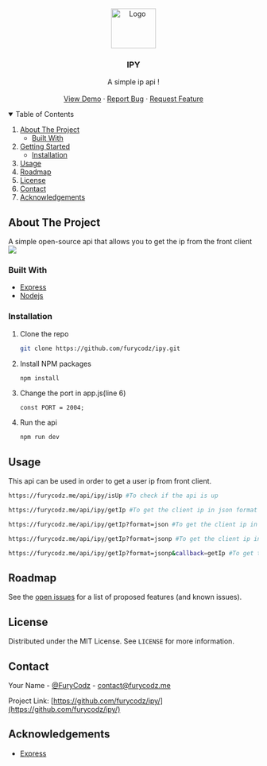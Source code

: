 <!--
*** Thanks for checking out the Best-README-Template. If you have a suggestion
*** that would make this better, please fork the repo and create a pull request
*** or simply open an issue with the tag "enhancement".
*** Thanks again! Now go create something AMAZING! :D
-->



<!-- PROJECT SHIELDS -->
<!--
*** I'm using markdown "reference style" links for readability.
*** Reference links are enclosed in brackets [ ] instead of parentheses ( ).
*** See the bottom of this document for the declaration of the reference variables
*** for contributors-url, forks-url, etc. This is an optional, concise syntax you may use.
*** https://www.markdownguide.org/basic-syntax/#reference-style-links
-->




<!-- PROJECT LOGO -->
<br />
<p align="center">
  <a href="https://github.com/furycodz/ipy/">
    <img src="https://cdn.discordapp.com/attachments/796762144627621898/891709756199301120/icon.png" alt="Logo" width="90" height="80">
  </a>

  <h3 align="center">IPY</h3>

  <p align="center">
    A simple ip api !
    <br />
    <br />
    <a href="https://furycodz.me/api/ip">View Demo</a>
    ·
    <a href="https://github.com/furycodz/ipy/issues">Report Bug</a>
    ·
    <a href="https://github.com/furycodz/ipy/issues">Request Feature</a>
  </p>
</p>



<!-- TABLE OF CONTENTS -->
<details open="open">
  <summary>Table of Contents</summary>
  <ol>
    <li>
      <a href="#about-the-project">About The Project</a>
      <ul>
        <li><a href="#built-with">Built With</a></li>
      </ul>
    </li>
    <li>
      <a href="#getting-started">Getting Started</a>
      <ul>
        <li><a href="#installation">Installation</a></li>
      </ul>
    </li>
    <li><a href="#usage">Usage</a></li>
    <li><a href="#roadmap">Roadmap</a></li>
    <li><a href="#license">License</a></li>
    <li><a href="#contact">Contact</a></li>
    <li><a href="#acknowledgements">Acknowledgements</a></li>
  </ol>
</details>



<!-- ABOUT THE PROJECT -->
## About The Project
A simple open-source api that allows you to get the ip from the front client 
<img src="https://cdn.discordapp.com/attachments/796762144627621898/891710974703308810/unknown.png" >



### Built With
* [Express](https://expressjs.com/)
* [Nodejs](https://nodejs.org/)




### Installation


1. Clone the repo
   ```sh
   git clone https://github.com/furycodz/ipy.git
   ```
2. Install NPM packages
   ```sh
   npm install
   ```
3. Change the port in app.js(line 6)
   ```JS
   const PORT = 2004;
   ```
4. Run the api 
   ```sh
   npm run dev
   ```


<!-- USAGE EXAMPLES -->
## Usage

This api can be used in order to get a user ip from front client.
   ```sh
   https://furycodz.me/api/ipy/isUp #To check if the api is up
   ```
   ```sh
   https://furycodz.me/api/ipy/getIp #To get the client ip in json format
   ```
   ```sh
   https://furycodz.me/api/ipy/getIp?format=json #To get the client ip in json format
   ```
   ```sh
   https://furycodz.me/api/ipy/getIp?format=jsonp #To get the client ip in jsonp(JSON with padding) format
   ```   
   ```sh
   https://furycodz.me/api/ipy/getIp?format=jsonp&callback=getIp #To get the client ip in jsonp(JSON with padding) format with getIp callback
   ```   
<!-- ROADMAP -->
## Roadmap

See the [open issues](https://github.com/furycodz/ipy/issues) for a list of proposed features (and known issues).




<!-- LICENSE -->
## License

Distributed under the MIT License. See `LICENSE` for more information.



<!-- CONTACT -->
## Contact

Your Name - [@FuryCodz](https://twitter.com/FuryCodz) - contact@furycodz.me

Project Link: [https://github.com/furycodz/ipy/](https://github.com/furycodz/ipy/)



<!-- ACKNOWLEDGEMENTS -->
## Acknowledgements
* [Express](https://github.com/expressjs/express)


<!-- MARKDOWN LINKS & IMAGES -->
<!-- https://www.markdownguide.org/basic-syntax/#reference-style-links -->
[contributors-shield]: https://img.shields.io/github/contributors/othneildrew/Best-README-Template.svg?style=for-the-badge
[contributors-url]: https://github.com/othneildrew/Best-README-Template/graphs/contributors
[forks-shield]: https://img.shields.io/github/forks/othneildrew/Best-README-Template.svg?style=for-the-badge
[forks-url]: https://github.com/othneildrew/Best-README-Template/network/members
[stars-shield]: https://img.shields.io/github/stars/othneildrew/Best-README-Template.svg?style=for-the-badge
[stars-url]: https://github.com/othneildrew/Best-README-Template/stargazers
[issues-shield]: https://img.shields.io/github/issues/othneildrew/Best-README-Template.svg?style=for-the-badge
[issues-url]: https://github.com/othneildrew/Best-README-Template/issues
[license-shield]: https://img.shields.io/github/license/othneildrew/Best-README-Template.svg?style=for-the-badge
[license-url]: https://github.com/othneildrew/Best-README-Template/blob/master/LICENSE.txt
[linkedin-shield]: https://img.shields.io/badge/-LinkedIn-black.svg?style=for-the-badge&logo=linkedin&colorB=555
[linkedin-url]: https://linkedin.com/in/othneildrew
[product-screenshot]: images/screenshot.png
